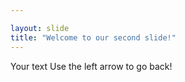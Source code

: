 ```yaml
---

layout: slide
title: "Welcome to our second slide!"
---
```

Your text 
Use the left arrow to go back!
